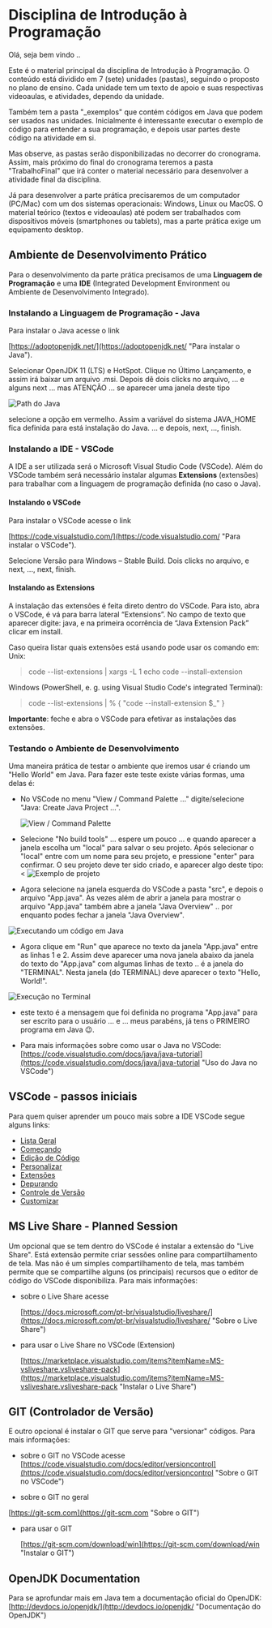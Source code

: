 # Disciplina de Introdução à Programação

Olá, seja bem vindo ..

Este é o material principal da disciplina de Introdução à Programação. O
conteúdo está dividido em 7 (sete) unidades (pastas), seguindo o proposto no plano de
ensino. Cada unidade tem um texto de apoio e suas respectivas videoaulas, e
atividades, dependo da unidade.

Também tem a pasta "_exemplos" que contém códigos em Java que podem ser usados
nas unidades. Inicialmente é interessante executar o exemplo de código para
entender a sua programação, e depois usar partes deste código na atividade em
si.

Mas observe, as pastas serão disponibilizadas no decorrer do cronograma. Assim,
mais próximo do final do cronograma teremos a pasta "TrabalhoFinal" que irá conter o
material necessário para desenvolver a atividade final da disciplina.

Já para desenvolver a parte prática precisaremos de um computador (PC/Mac) com
um dos sistemas operacionais: Windows, Linux ou MacOS. O material teórico
(textos e videoaulas) até podem ser trabalhados com dispositivos móveis
(smartphones ou tablets), mas a parte prática exige um equipamento desktop.

## Ambiente de Desenvolvimento Prático

Para o desenvolvimento da parte prática precisamos de uma **Linguagem de
Programação** e uma **IDE** (Integrated Development Environment ou Ambiente de
Desenvolvimento Integrado).

### Instalando a Linguagem de Programação - Java

Para instalar o Java acesse o link

[https://adoptopenjdk.net/](https://adoptopenjdk.net/ "Para instalar o Java").

Selecionar OpenJDK 11 (LTS) e HotSpot. Clique no Último Lançamento, e assim irá
baixar um arquivo .msi. Depois dê dois clicks no arquivo, … e alguns next … mas
ATENÇÃO … se aparecer uma janela deste tipo

![Path do Java](imgs/img_OpenJDKpath.png "Path do Java")

selecione a opção em vermelho. Assim a variável do sistema JAVA_HOME fica
definida para está instalação do Java.
… e depois, next, ..., finish.

### Instalando a IDE - VSCode

A IDE a ser utilizada será o Microsoft Visual Studio Code (VSCode). Além do
VSCode também será necessário instalar algumas **Extensions** (extensões) para
trabalhar com a linguagem de programação definida (no caso o Java).

#### Instalando o VSCode

Para instalar o VSCode acesse o link

[https://code.visualstudio.com/](https://code.visualstudio.com/ "Para instalar o
VSCode").

Selecione Versão para Windows – Stable Build.
Dois clicks no arquivo, e next, ..., next, finish.

#### Instalando as Extensions

A instalação das extensões é feita direto dentro do VSCode. Para isto, abra o
VSCode, é vá para barra lateral “Extensions”. No campo de texto que aparecer
digite: java, e na primeira ocorrência de “Java Extension Pack” clicar em
install.

Caso queira listar quais extensões está usando pode usar os comando em:  
Unix:  
> code --list-extensions | xargs -L 1 echo code --install-extension

Windows (PowerShell, e. g. using Visual Studio Code's integrated Terminal):  
> code --list-extensions | % { "code --install-extension $_" }

**Importante**: feche e abra o VSCode para efetivar as instalações das extensões.

### Testando o Ambiente de Desenvolvimento

Uma maneira prática de testar o ambiente que iremos usar é criando um "Hello
World" em Java. Para fazer este teste existe várias formas, uma delas é:

- No VSCode no menu "View / Command Palette …" digite/selecione "Java:  Create Java Project …".
  
  ![View / Command Palette](imgs/img_VSCodeViewProjetoJava.png "View / Command
  Palette")

- Selecione "No build tools" … espere um pouco … e quando aparecer a janela
  escolha um "local" para salvar o seu projeto. Após selecionar o "local" entre
  com um nome para seu projeto, e pressione "enter" para confirmar. O seu
  projeto deve ter sido criado, e aparecer algo deste tipo:<
![Exemplo de projeto](imgs/img_VSCodeExemploProjeto.png "Exemplo de projeto")

- Agora selecione na janela esquerda do VSCode a pasta "src", e depois o arquivo "App.java". As vezes além de abrir a janela para mostrar o arquivo "App.java" também abre a janela "Java Overview" .. por enquanto podes fechar a janela "Java Overview".
  
![Executando um código em Java](imgs/img_VSCodeJavaRun.png "Executando um código em Java")

- Agora clique em "Run" que aparece no texto da janela "App.java" entre as
  linhas 1 e 2. Assim deve aparecer uma nova janela abaixo da janela do texto do
  "App.java" com algumas linhas de texto .. é a janela do "TERMINAL". Nesta janela (do TERMINAL) deve aparecer o texto "Hello, World!".

![Execução no Terminal](imgs/img_VSCodeJavaTerminal.png "Execução no Terminal")

- este texto é a mensagem que foi definida no programa "App.java" para ser escrito para o usuário … e … meus parabéns, já tens o PRIMEIRO programa em Java 😉.
  
- Para mais informações sobre como usar o Java no VSCode:
  [https://code.visualstudio.com/docs/java/java-tutorial](https://code.visualstudio.com/docs/java/java-tutorial
  "Uso do Java no VSCode")

## VSCode - passos iniciais

Para quem quiser aprender um pouco mais sobre a IDE VSCode segue alguns links:

- [Lista Geral](https://code.visualstudio.com/docs/getstarted/introvideos)
- [Começando](https://code.visualstudio.com/docs/introvideos/basics)
- [Edição de Código](https://code.visualstudio.com/docs/introvideos/codeediting)
- [Personalizar](https://code.visualstudio.com/docs/introvideos/configure)
- [Extensões](https://code.visualstudio.com/docs/introvideos/extend)
- [Depurando](https://code.visualstudio.com/docs/introvideos/debugging)
- [Controle de Versão](https://code.visualstudio.com/docs/introvideos/versioncontrol)
- [Customizar](https://code.visualstudio.com/docs/introvideos/customize)

## MS Live Share - Planned Session

Um opcional que se tem dentro do VSCode é instalar a extensão do "Live Share".
Está extensão permite criar sessões online para compartilhamento de tela. Mas
não é um simples compartilhamento de tela, mas também permite que se compartilhe
alguns (os principais) recursos que o editor de código do VSCode disponibiliza.
Para mais informações:

- sobre o Live Share acesse

  [https://docs.microsoft.com/pt-br/visualstudio/liveshare/](https://docs.microsoft.com/pt-br/visualstudio/liveshare/
  "Sobre o Live Share")

- para usar o Live Share no VSCode (Extension)
  
  [https://marketplace.visualstudio.com/items?itemName=MS-vsliveshare.vsliveshare-pack](https://marketplace.visualstudio.com/items?itemName=MS-vsliveshare.vsliveshare-pack
  "Instalar o Live Share")

## GIT (Controlador de Versão)

E outro opcional é instalar o GIT que serve para "versionar" códigos.
Para mais informações:

- sobre o GIT no VSCode acesse
  [https://code.visualstudio.com/docs/editor/versioncontrol](https://code.visualstudio.com/docs/editor/versioncontrol
  "Sobre o GIT no VSCode")

- sobre o GIT no geral
  
[https://git-scm.com](https://git-scm.com "Sobre o GIT")

- para usar o GIT
  
  [https://git-scm.com/download/win](https://git-scm.com/download/win "Instalar
  o GIT")

## OpenJDK Documentation

Para se aprofundar mais em Java tem a documentação oficial do OpenJDK:
[http://devdocs.io/openjdk/](http://devdocs.io/openjdk/ "Documentação do OpenJDK")
